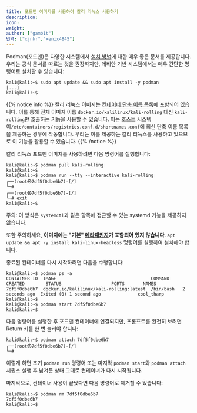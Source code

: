 ```yaml
---
title: 포드맨 이미지를 사용하여 칼리 리눅스 사용하기
description: 
icon: 
weight: 
author: ["gamb1t"]
번역: ["xjnkr","xenix4845"]
---
```

Podman(포드맨)은 다양한 시스템에서 [설치 방법](https://podman.io/getting-started/installation)에 대한 매우 좋은 문서를 제공합니다. 우리는 공식 문서를 따르는 것을 권장하지만, 데비안 기반 시스템에서는 매우 간단한 명령어로 설치할 수 있습니다:

```console
kali@kali:~$ sudo apt update && sudo apt install -y podman
[...]
kali@kali:~$
```

{{% notice info %}} 
칼리 리눅스 이미지는 [컨테이너 단축 이름 목록](https://github.com/containers/shortnames)에 포함되어 있습니다. 이를 통해 전체 이미지 이름 `docker.io/kalilinux/kali-rolling` 대신 `kali-rolling`만 호출하는 기능을 사용할 수 있습니다. 이는 호스트 시스템이`/etc/containers/registries.conf.d/shortnames.conf`에 최신 단축 이름 목록을 제공하는 경우에 작동합니다. 우리는 이를 제공하는 칼리 리눅스를 사용하고 있으므로 이 기능을 활용할 수 있습니다. 
{{% /notice %}}

칼리 리눅스 포드맨 이미지를 사용하려면 다음 명령어를 실행합니다:

```console
kali@kali:~$ podman pull kali-rolling
kali@kali:~$
kali@kali:~$ podman run --tty --interactive kali-rolling
┌──(root㉿7df5f0dbe6b7)-[/]
└─#
┌──(root㉿7df5f0dbe6b7)-[/]
└─# exit
kali@kali:~$
```

주의: 이 방식은 `systemctl`과 같은 항목에 접근할 수 있는 systemd 기능을 제공하지 않습니다.

또한 주의하세요, **이미지에는 "기본" [메타패키지](/general-use/metapackages/)가 포함되어 있지 않습니다**. `apt update && apt -y install kali-linux-headless` 명령어를 실행하여 설치해야 합니다.

종료된 컨테이너를 다시 시작하려면 다음을 수행합니다:

```console
kali@kali:~$ podman ps -a
CONTAINER ID  IMAGE                                    COMMAND     CREATED        STATUS                   PORTS       NAMES
7df5f0dbe6b7  docker.io/kalilinux/kali-rolling:latest  /bin/bash   2 seconds ago  Exited (0) 1 second ago              cool_tharp
kali@kali:~$
kali@kali:~$ podman start 7df5f0dbe6b7
kali@kali:~$
```

다음 명령어를 실행한 후 포드맨 컨테이너에 연결되지만, 프롬프트를 완전히 보려면 Return 키를 한 번 눌러야 합니다:

```console
kali@kali:~$ podman attach 7df5f0dbe6b7
┌──(root㉿7df5f0dbe6b7)-[/]
└─#
```

이렇게 하면 초기 `podman run` 명령어 또는 마지막 `podman start`와 `podman attach` 시퀀스 실행 후 남겨둔 상태 그대로 컨테이너가 다시 시작됩니다.

마지막으로, 컨테이너 사용이 끝났다면 다음 명령어로 제거할 수 있습니다:

```console
kali@kali:~$ podman rm 7df5f0dbe6b7
7df5f0dbe6b7
kali@kali:~$
```
